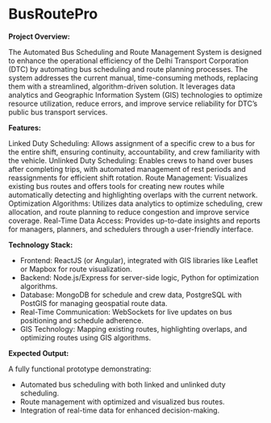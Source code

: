 # BusRoutePro

**Project Overview:**

The Automated Bus Scheduling and Route Management System is designed to enhance the operational efficiency of the Delhi Transport Corporation (DTC) by automating bus scheduling and route planning processes. The system addresses the current manual, time-consuming methods, replacing them with a streamlined, algorithm-driven solution. It leverages data analytics and Geographic Information System (GIS) technologies to optimize resource utilization, reduce errors, and improve service reliability for DTC’s public bus transport services.

**Features:**

Linked Duty Scheduling: Allows assignment of a specific crew to a bus for the entire shift, ensuring continuity, accountability, and crew familiarity with the vehicle.
Unlinked Duty Scheduling: Enables crews to hand over buses after completing trips, with automated management of rest periods and reassignments for efficient shift rotation.
Route Management: Visualizes existing bus routes and offers tools for creating new routes while automatically detecting and highlighting overlaps with the current network.
Optimization Algorithms: Utilizes data analytics to optimize scheduling, crew allocation, and route planning to reduce congestion and improve service coverage.
Real-Time Data Access: Provides up-to-date insights and reports for managers, planners, and schedulers through a user-friendly interface.

**Technology Stack:**

- Frontend: ReactJS (or Angular), integrated with GIS libraries like Leaflet or Mapbox for route visualization.
- Backend: Node.js/Express for server-side logic, Python for optimization algorithms.
- Database: MongoDB for schedule and crew data, PostgreSQL with PostGIS for managing geospatial route data.
- Real-Time Communication: WebSockets for live updates on bus positioning and schedule adherence.
- GIS Technology: Mapping existing routes, highlighting overlaps, and optimizing routes using GIS algorithms.

**Expected Output:**
  
A fully functional prototype demonstrating:

- Automated bus scheduling with both linked and unlinked duty scheduling.
- Route management with optimized and visualized bus routes.
- Integration of real-time data for enhanced decision-making.



